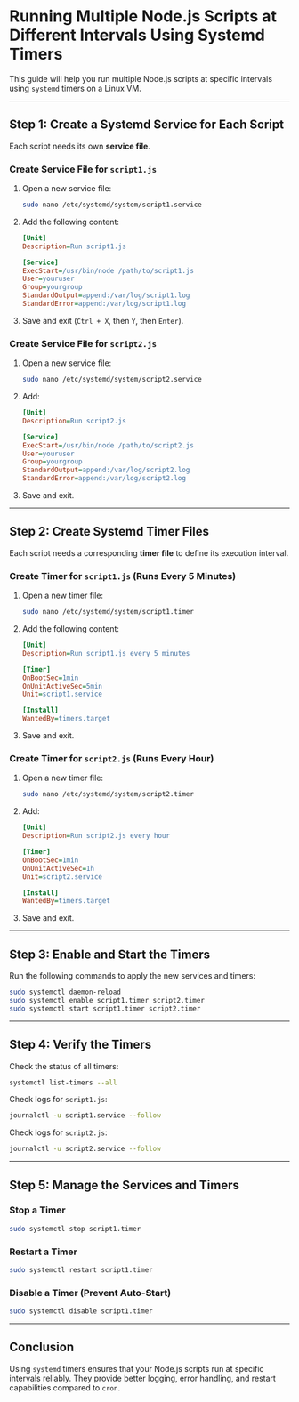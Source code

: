 # Running Multiple Node.js Scripts at Different Intervals Using Systemd Timers

This guide will help you run multiple Node.js scripts at specific intervals using `systemd` timers on a Linux VM.

---

## **Step 1: Create a Systemd Service for Each Script**
Each script needs its own **service file**.

### **Create Service File for `script1.js`**
1. Open a new service file:
   ```bash
   sudo nano /etc/systemd/system/script1.service
   ```
2. Add the following content:
   ```ini
   [Unit]
   Description=Run script1.js

   [Service]
   ExecStart=/usr/bin/node /path/to/script1.js
   User=youruser
   Group=yourgroup
   StandardOutput=append:/var/log/script1.log
   StandardError=append:/var/log/script1.log
   ```
3. Save and exit (`Ctrl + X`, then `Y`, then `Enter`).

### **Create Service File for `script2.js`**
1. Open a new service file:
   ```bash
   sudo nano /etc/systemd/system/script2.service
   ```
2. Add:
   ```ini
   [Unit]
   Description=Run script2.js

   [Service]
   ExecStart=/usr/bin/node /path/to/script2.js
   User=youruser
   Group=yourgroup
   StandardOutput=append:/var/log/script2.log
   StandardError=append:/var/log/script2.log
   ```
3. Save and exit.

---

## **Step 2: Create Systemd Timer Files**
Each script needs a corresponding **timer file** to define its execution interval.

### **Create Timer for `script1.js` (Runs Every 5 Minutes)**
1. Open a new timer file:
   ```bash
   sudo nano /etc/systemd/system/script1.timer
   ```
2. Add the following content:
   ```ini
   [Unit]
   Description=Run script1.js every 5 minutes

   [Timer]
   OnBootSec=1min
   OnUnitActiveSec=5min
   Unit=script1.service

   [Install]
   WantedBy=timers.target
   ```
3. Save and exit.

### **Create Timer for `script2.js` (Runs Every Hour)**
1. Open a new timer file:
   ```bash
   sudo nano /etc/systemd/system/script2.timer
   ```
2. Add:
   ```ini
   [Unit]
   Description=Run script2.js every hour

   [Timer]
   OnBootSec=1min
   OnUnitActiveSec=1h
   Unit=script2.service

   [Install]
   WantedBy=timers.target
   ```
3. Save and exit.

---

## **Step 3: Enable and Start the Timers**
Run the following commands to apply the new services and timers:

```bash
sudo systemctl daemon-reload
sudo systemctl enable script1.timer script2.timer
sudo systemctl start script1.timer script2.timer
```

---

## **Step 4: Verify the Timers**
Check the status of all timers:
```bash
systemctl list-timers --all
```

Check logs for `script1.js`:
```bash
journalctl -u script1.service --follow
```

Check logs for `script2.js`:
```bash
journalctl -u script2.service --follow
```

---

## **Step 5: Manage the Services and Timers**
### **Stop a Timer**
```bash
sudo systemctl stop script1.timer
```

### **Restart a Timer**
```bash
sudo systemctl restart script1.timer
```

### **Disable a Timer (Prevent Auto-Start)**
```bash
sudo systemctl disable script1.timer
```

---

## **Conclusion**
Using `systemd` timers ensures that your Node.js scripts run at specific intervals reliably. They provide better logging, error handling, and restart capabilities compared to `cron`.

